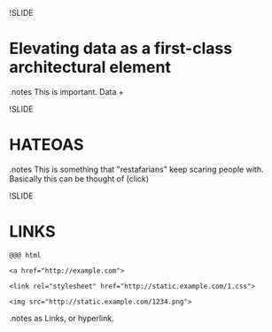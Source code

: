 !SLIDE
# Elevating data as a first-class architectural element #

.notes This is important. Data +

!SLIDE
# HATEOAS #

.notes This is something that "restafarians" keep scaring people with. Basically this can be thought of (click)

!SLIDE
# LINKS #
	@@@ html

	<a href="http://example.com">

	<link rel="stylesheet" href="http://static.example.com/1.css">

	<img src="http://static.example.com/1234.png">

.notes as Links, or hyperlink.